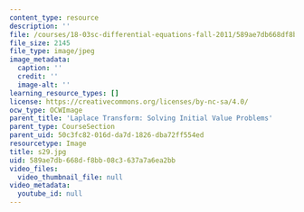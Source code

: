 ```yaml
---
content_type: resource
description: ''
file: /courses/18-03sc-differential-equations-fall-2011/589ae7db668df8bb08c3637a7a6ea2bb_s29.jpg
file_size: 2145
file_type: image/jpeg
image_metadata:
  caption: ''
  credit: ''
  image-alt: ''
learning_resource_types: []
license: https://creativecommons.org/licenses/by-nc-sa/4.0/
ocw_type: OCWImage
parent_title: 'Laplace Transform: Solving Initial Value Problems'
parent_type: CourseSection
parent_uid: 50c3fc82-016d-da7d-1826-dba72ff554ed
resourcetype: Image
title: s29.jpg
uid: 589ae7db-668d-f8bb-08c3-637a7a6ea2bb
video_files:
  video_thumbnail_file: null
video_metadata:
  youtube_id: null
---
```

